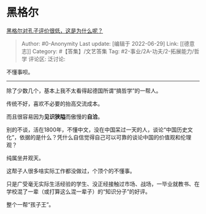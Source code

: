 # 黑格尔
[黑格尔对孔子评价很低，这是为什么呢？](https://www.zhihu.com/question/525340252/answer/2550321515)

> Author: #0-Anonymity
> Last update: [编辑于 2022-06-29]
> Link: [[德意志]]
> Category: #【答集】/文艺答集
> Tag: #2-事业/2A-功夫/2-拓展能力/哲学
> 评论区:
> 泛讨论:

不懂事呗。

---

除了少数几个，基本上我不太看得起德国所谓“搞哲学”的一帮人。

传统不好，喜欢不必要的抬高交流成本。

而且很容易因为**见识狭隘**而傲慢的**自洽**。

别的不谈，活在1800年，不懂中文，没在中国呆过一天的人，谈论“中国历史文化”，依据的是什么？凭什么自信觉得自己可以可靠的谈论中国的价值观和伦理观？

纯属坐井观天。

这帮子人很多啥实际工作都没做过，个顶个的不懂事。

只是广受毫无实际生活经验的学生、没正经接触过市场、战场，一毕业就教书、在学校混了一辈（或打算这么混一辈子）的“知识分子”的好评。

整个一帮“孩子王”。
